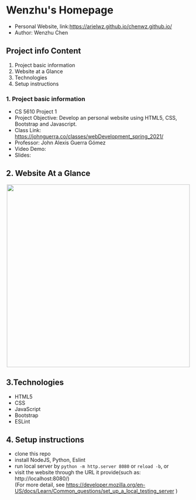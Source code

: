 # Wenzhu's Homepage
- Personal Website, link:https://arielwz.github.io/chenwz.github.io/
- Author: Wenzhu Chen

## Project info Content
  1. Project basic information
  2. Website at a Glance
  3. Technologies
  4. Setup instructions

### 1. Project basic information
- CS 5610 Project 1
- Project Objective: Develop an personal website using HTML5, CSS, Bootstrap and Javascript.
- Class Link: https://johnguerra.co/classes/webDevelopment_spring_2021/
- Professor: John Alexis Guerra Gómez
- Video Demo:
- Slides:

## 2. Website At a Glance
<div align=center><img width="500px" src="https://user-images.githubusercontent.com/51281099/108012294-dcde7280-6fbd-11eb-8a96-6685b6a80187.png"/></div>

## 3.Technologies
- HTML5
- CSS
- JavaScript
- Bootstrap
- ESLint

## 4. Setup instructions
- clone this repo
- install NodeJS, Python, Eslint 
- run local server by `python -m http.server 8080` or `reload -b`, or
- visit the website through the URL it provide(such as: http://localhost:8080/)
 <br/>(For more detail, see https://developer.mozilla.org/en-US/docs/Learn/Common_questions/set_up_a_local_testing_server )



